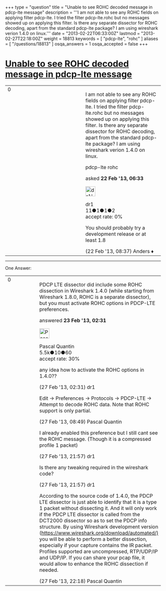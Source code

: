 +++
type = "question"
title = "Unable to see ROHC decoded message in pdcp-lte message"
description = '''I am not able to see any ROHC fields on applying filter pdcp-lte. I tried the filter pdcp-lte.rohc but no messages showed up on applying this filter. Is there any separate dissector for ROHC decoding, apart from the standard pdcp-lte package? I am using wireshark verion 1.4.0 on linux.'''
date = "2013-02-22T06:33:00Z"
lastmod = "2013-02-27T22:18:00Z"
weight = 18813
keywords = [ "pdcp-lte", "rohc" ]
aliases = [ "/questions/18813" ]
osqa_answers = 1
osqa_accepted = false
+++

<div class="headNormal">

# [Unable to see ROHC decoded message in pdcp-lte message](/questions/18813/unable-to-see-rohc-decoded-message-in-pdcp-lte-message)

</div>

<div id="main-body">

<div id="askform">

<table id="question-table" style="width:100%;"><colgroup><col style="width: 50%" /><col style="width: 50%" /></colgroup><tbody><tr class="odd"><td style="width: 30px; vertical-align: top"><div class="vote-buttons"><span id="post-18813-upvote" class="ajax-command post-vote up" rel="nofollow" title="I like this post (click again to cancel)"> </span><div id="post-18813-score" class="post-score" title="current number of votes">0</div><span id="post-18813-downvote" class="ajax-command post-vote down" rel="nofollow" title="I dont like this post (click again to cancel)"> </span> <span id="favorite-mark" class="ajax-command favorite-mark" rel="nofollow" title="mark/unmark this question as favorite (click again to cancel)"> </span><div id="favorite-count" class="favorite-count"></div></div></td><td><div id="item-right"><div class="question-body"><p>I am not able to see any ROHC fields on applying filter pdcp-lte. I tried the filter pdcp-lte.rohc but no messages showed up on applying this filter. Is there any separate dissector for ROHC decoding, apart from the standard pdcp-lte package? I am using wireshark verion 1.4.0 on linux.</p></div><div id="question-tags" class="tags-container tags"><span class="post-tag tag-link-pdcp-lte" rel="tag" title="see questions tagged &#39;pdcp-lte&#39;">pdcp-lte</span> <span class="post-tag tag-link-rohc" rel="tag" title="see questions tagged &#39;rohc&#39;">rohc</span></div><div id="question-controls" class="post-controls"></div><div class="post-update-info-container"><div class="post-update-info post-update-info-user"><p>asked <strong>22 Feb '13, 06:33</strong></p><img src="https://secure.gravatar.com/avatar/720847714158bc9b404e15ad9c0159a6?s=32&amp;d=identicon&amp;r=g" class="gravatar" width="32" height="32" alt="dr1&#39;s gravatar image" /><p><span>dr1</span><br />
<span class="score" title="11 reputation points">11</span><span title="1 badges"><span class="badge1">●</span><span class="badgecount">1</span></span><span title="1 badges"><span class="silver">●</span><span class="badgecount">1</span></span><span title="2 badges"><span class="bronze">●</span><span class="badgecount">2</span></span><br />
<span class="accept_rate" title="Rate of the user&#39;s accepted answers">accept rate:</span> <span title="dr1 has no accepted answers">0%</span></p></div></div><div id="comments-container-18813" class="comments-container"><span id="18816"></span><div id="comment-18816" class="comment"><div id="post-18816-score" class="comment-score"></div><div class="comment-text"><p>You should probably try a development release or at least 1.8</p></div><div id="comment-18816-info" class="comment-info"><span class="comment-age">(22 Feb '13, 08:37)</span> <span class="comment-user userinfo">Anders ♦</span></div></div></div><div id="comment-tools-18813" class="comment-tools"></div><div class="clear"></div><div id="comment-18813-form-container" class="comment-form-container"></div><div class="clear"></div></div></td></tr></tbody></table>

------------------------------------------------------------------------

<div class="tabBar">

<span id="sort-top"></span>

<div class="headQuestions">

One Answer:

</div>

</div>

<span id="18830"></span>

<div id="answer-container-18830" class="answer">

<table style="width:100%;"><colgroup><col style="width: 50%" /><col style="width: 50%" /></colgroup><tbody><tr class="odd"><td style="width: 30px; vertical-align: top"><div class="vote-buttons"><span id="post-18830-upvote" class="ajax-command post-vote up" rel="nofollow" title="I like this post (click again to cancel)"> </span><div id="post-18830-score" class="post-score" title="current number of votes">0</div><span id="post-18830-downvote" class="ajax-command post-vote down" rel="nofollow" title="I dont like this post (click again to cancel)"> </span></div></td><td><div class="item-right"><div class="answer-body"><p>PDCP LTE dissector did include some ROHC dissection in Wireshark 1.4.0 (while starting from Wireshark 1.8.0, ROHC is a separate dissector), but you must activate ROHC options in PDCP-LTE preferences.</p></div><div class="answer-controls post-controls"></div><div class="post-update-info-container"><div class="post-update-info post-update-info-user"><p>answered <strong>23 Feb '13, 02:31</strong></p><img src="https://secure.gravatar.com/avatar/713f24fd877861260b71ecd455018625?s=32&amp;d=identicon&amp;r=g" class="gravatar" width="32" height="32" alt="Pascal%20Quantin&#39;s gravatar image" /><p><span>Pascal Quantin</span><br />
<span class="score" title="5544 reputation points"><span>5.5k</span></span><span title="10 badges"><span class="silver">●</span><span class="badgecount">10</span></span><span title="60 badges"><span class="bronze">●</span><span class="badgecount">60</span></span><br />
<span class="accept_rate" title="Rate of the user&#39;s accepted answers">accept rate:</span> <span title="Pascal Quantin has 92 accepted answers">30%</span></p></div></div><div id="comments-container-18830" class="comments-container"><span id="18922"></span><div id="comment-18922" class="comment"><div id="post-18922-score" class="comment-score"></div><div class="comment-text"><p>any idea how to activate the ROHC options in 1.4.0??</p></div><div id="comment-18922-info" class="comment-info"><span class="comment-age">(27 Feb '13, 02:31)</span> <span class="comment-user userinfo">dr1</span></div></div><span id="18930"></span><div id="comment-18930" class="comment"><div id="post-18930-score" class="comment-score"></div><div class="comment-text"><p>Edit -&gt; Preferences -&gt; Protocols -&gt; PDCP-LTE -&gt; Attempt to decode ROHC data. Note that ROHC support is only partial.</p></div><div id="comment-18930-info" class="comment-info"><span class="comment-age">(27 Feb '13, 08:49)</span> <span class="comment-user userinfo">Pascal Quantin</span></div></div><span id="18955"></span><div id="comment-18955" class="comment"><div id="post-18955-score" class="comment-score"></div><div class="comment-text"><p>I already enabled this preference but I still cant see the ROHC message. (Though it is a compressed profile 1 packet)</p></div><div id="comment-18955-info" class="comment-info"><span class="comment-age">(27 Feb '13, 21:57)</span> <span class="comment-user userinfo">dr1</span></div></div><span id="18956"></span><div id="comment-18956" class="comment"><div id="post-18956-score" class="comment-score"></div><div class="comment-text"><p>Is there any tweaking required in the wireshark code?</p></div><div id="comment-18956-info" class="comment-info"><span class="comment-age">(27 Feb '13, 21:57)</span> <span class="comment-user userinfo">dr1</span></div></div><span id="18957"></span><div id="comment-18957" class="comment"><div id="post-18957-score" class="comment-score"></div><div class="comment-text"><p>According to the source code of 1.4.0, the PDCP LTE dissector is just able to identify that it is a type 1 packet without dissecting it. And it will only work if the PDCP LTE dissector is called from the DCT2000 dissector so as to set the PDCP info structure. By using Wireshark development version (<a href="https://www.wireshark.org/download/automated/)">https://www.wireshark.org/download/automated/)</a> you will be able to perform a better dissection, especially if your capture contains the IR packet. Profiles supported are uncompressed, RTP/UDP/IP and UDP/IP. If you can share your pcap file, it would allow to enhance the ROHC dissection if needed.</p></div><div id="comment-18957-info" class="comment-info"><span class="comment-age">(27 Feb '13, 22:18)</span> <span class="comment-user userinfo">Pascal Quantin</span></div></div></div><div id="comment-tools-18830" class="comment-tools"></div><div class="clear"></div><div id="comment-18830-form-container" class="comment-form-container"></div><div class="clear"></div></div></td></tr></tbody></table>

</div>

<div class="paginator-container-left">

</div>

</div>

</div>

